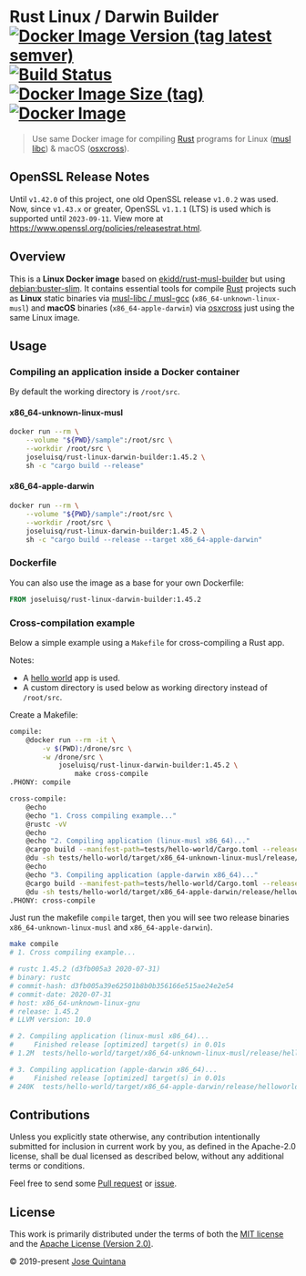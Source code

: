 # Rust Linux / Darwin Builder [![Docker Image Version (tag latest semver)](https://img.shields.io/docker/v/joseluisq/rust-linux-darwin-builder/1)](https://hub.docker.com/r/joseluisq/rust-linux-darwin-builder/) [![Build Status](https://travis-ci.com/joseluisq/rust-linux-darwin-builder.svg?branch=master)](https://travis-ci.com/joseluisq/rust-linux-darwin-builder) [![Docker Image Size (tag)](https://img.shields.io/docker/image-size/joseluisq/rust-linux-darwin-builder/1)](https://hub.docker.com/r/joseluisq/rust-linux-darwin-builder/tags) [![Docker Image](https://img.shields.io/docker/pulls/joseluisq/rust-linux-darwin-builder.svg)](https://hub.docker.com/r/joseluisq/rust-linux-darwin-builder/)

> Use same Docker image for compiling [Rust](https://www.rust-lang.org/) programs for Linux ([musl libc](https://doc.rust-lang.org/edition-guide/rust-2018/platform-and-target-support/musl-support-for-fully-static-binaries.html)) & macOS ([osxcross](https://github.com/tpoechtrager/osxcross)).

## OpenSSL Release Notes

Until `v1.42.0` of this project, one old OpenSSL release `v1.0.2` was used. 
Now, since `v1.43.x` or greater, OpenSSL `v1.1.1` (LTS) is used which is supported until `2023-09-11`. View more at https://www.openssl.org/policies/releasestrat.html.

## Overview

This is a __Linux Docker image__ based on [ekidd/rust-musl-builder](https://hub.docker.com/r/ekidd/rust-musl-builder) but using [debian:buster-slim](https://hub.docker.com/_/debian?tab=tags&page=1&name=buster-slim). It contains essential tools for compile [Rust](https://www.rust-lang.org/) projects such as __Linux__ static binaries via [musl-libc / musl-gcc](https://doc.rust-lang.org/edition-guide/rust-2018/platform-and-target-support/musl-support-for-fully-static-binaries.html) (`x86_64-unknown-linux-musl`) and __macOS__ binaries (`x86_64-apple-darwin`) via [osxcross](https://github.com/tpoechtrager/osxcross) just using the same Linux image.

## Usage

### Compiling an application inside a Docker container

By default the working directory is `/root/src`.

#### x86_64-unknown-linux-musl

```sh
docker run --rm \
    --volume "${PWD}/sample":/root/src \
    --workdir /root/src \
    joseluisq/rust-linux-darwin-builder:1.45.2 \
    sh -c "cargo build --release"
```

#### x86_64-apple-darwin

```sh
docker run --rm \
    --volume "${PWD}/sample":/root/src \
    --workdir /root/src \
    joseluisq/rust-linux-darwin-builder:1.45.2 \
    sh -c "cargo build --release --target x86_64-apple-darwin"
```

### Dockerfile

You can also use the image as a base for your own Dockerfile:

```Dockerfile
FROM joseluisq/rust-linux-darwin-builder:1.45.2
```

### Cross-compilation example

Below a simple example using a `Makefile` for cross-compiling a Rust app.

Notes:

- A [hello world](./tests/hello-world) app is used.
- A custom directory is used below as working directory instead of `/root/src`.

Create a Makefile:

```sh
compile:
	@docker run --rm -it \
		-v $(PWD):/drone/src \
		-w /drone/src \
			joseluisq/rust-linux-darwin-builder:1.45.2 \
				make cross-compile
.PHONY: compile

cross-compile:
	@echo
	@echo "1. Cross compiling example..."
	@rustc -vV
	@echo
	@echo "2. Compiling application (linux-musl x86_64)..."
	@cargo build --manifest-path=tests/hello-world/Cargo.toml --release --target x86_64-unknown-linux-musl
	@du -sh tests/hello-world/target/x86_64-unknown-linux-musl/release/helloworld
	@echo
	@echo "3. Compiling application (apple-darwin x86_64)..."
	@cargo build --manifest-path=tests/hello-world/Cargo.toml --release --target x86_64-apple-darwin
	@du -sh tests/hello-world/target/x86_64-apple-darwin/release/helloworld
.PHONY: cross-compile
```

Just run the makefile `compile` target, then you will see two release binaries `x86_64-unknown-linux-musl` and `x86_64-apple-darwin`).

```sh
make compile
# 1. Cross compiling example...

# rustc 1.45.2 (d3fb005a3 2020-07-31)
# binary: rustc
# commit-hash: d3fb005a39e62501b8b0b356166e515ae24e2e54
# commit-date: 2020-07-31
# host: x86_64-unknown-linux-gnu
# release: 1.45.2
# LLVM version: 10.0

# 2. Compiling application (linux-musl x86_64)...
#     Finished release [optimized] target(s) in 0.01s
# 1.2M	tests/hello-world/target/x86_64-unknown-linux-musl/release/helloworld

# 3. Compiling application (apple-darwin x86_64)...
#     Finished release [optimized] target(s) in 0.01s
# 240K	tests/hello-world/target/x86_64-apple-darwin/release/helloworld
```

## Contributions

Unless you explicitly state otherwise, any contribution intentionally submitted for inclusion in current work by you, as defined in the Apache-2.0 license, shall be dual licensed as described below, without any additional terms or conditions.

Feel free to send some [Pull request](https://github.com/joseluisq/rust-linux-darwin-builder/pulls) or [issue](https://github.com/joseluisq/rust-linux-darwin-builder/issues).

## License

This work is primarily distributed under the terms of both the [MIT license](LICENSE-MIT) and the [Apache License (Version 2.0)](LICENSE-APACHE).

© 2019-present [Jose Quintana](https://git.io/joseluisq)
